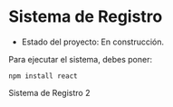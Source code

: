 <h1> Sistema de Registro</h1>

- Estado del proyecto: En construcción.

Para ejecutar el sistema, debes poner: 

```npm install react```

Sistema de Registro 2
